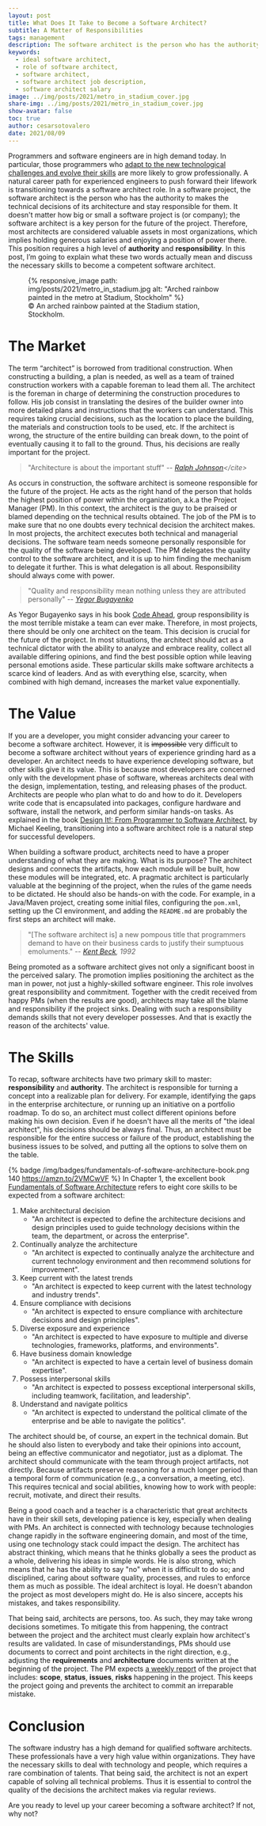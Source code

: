 ```yaml
---
layout: post
title: What Does It Take to Become a Software Architect?
subtitle: A Matter of Responsibilities
tags: management
description: The software architect is the person who has the authority to make the technical decisions regarding the architecture of a software project and stay responsible for them. This position requires a high level of authority and responsibility. This post explains what these two words actually mean and discusses the necessary skills to become a competent software architect.
keywords: 
  - ideal software architect,
  - role of software architect,
  - software architect, 
  - software architect job description, 
  - software architect salary
image: ../img/posts/2021/metro_in_stadium_cover.jpg
share-img: ../img/posts/2021/metro_in_stadium_cover.jpg
show-avatar: false
toc: true
author: cesarsotovalero
date: 2021/08/09
---
```


Programmers and software engineers are in high demand today.
In particular, those programmers who [adapt to the new technological challenges and evolve their skills](https://www.cesarsotovalero.net/blog/hermit-programmers-are-dead.html) are more likely to grow professionally.
A natural career path for experienced engineers to push forward their lifework is transitioning towards a software architect role.
In a software project, the software architect is the person who has the authority to makes the technical decisions of its architecture and stay responsible for them.
It doesn't matter how big or small a software project is (or company); the software architect is a key person for the future of the project. 
Therefore, most architects are considered valuable assets in most organizations, which implies holding generous salaries and enjoying a position of power there. 
This position requires a high level of **authority** and **responsibility**.
In this post, I’m going to explain what these two words actually mean and discuss the necessary skills to become a competent software architect.

<figure class="jb_picture">
  {% responsive_image path: img/posts/2021/metro_in_stadium.jpg alt: "Arched rainbow painted in the metro at Stadium, Stockholm" %}
  <figcaption class="stroke">
    &#169; An arched rainbow painted at the Stadium station, Stockholm. 
    </figcaption>
</figure>

# The Market

The term “architect” is borrowed from traditional construction. 
When constructing a building, a plan is needed, as well as a team of trained construction workers with a capable foreman to lead them all. 
The architect is the foreman in charge of determining the construction procedures to follow. 
His job consist in translating the desires of the builder owner into more detailed plans and instructions that the workers can understand. 
This requires taking crucial decisions, such as the location to place the building, the materials and construction tools to be used, etc.
If the architect is wrong, the structure of the entire building can break down, to the point of eventually causing it to fall to the ground.
Thus, his decisions are really important for the project.

> "Architecture is about the important stuff" -- <cite>[Ralph Johnson](https://en.wikipedia.org/wiki/Ralph_Johnson_(computer_scientist))</cite>

As occurs in construction, the software architect is someone responsible for the future of the project.
He acts as the right hand of the person that holds the highest position of power within the organization, a.k.a the Project Manager (PM).
In this context, the architect is the guy to be praised or blamed depending on the technical results obtained.
The job of the PM is to make sure that no one doubts every technical decision the architect makes.
In most projects, the architect executes both technical and managerial decisions.
The software team needs someone personally responsible for the quality of the software being developed.
The PM delegates the quality control to the software architect, and it is up to him finding the mechanism to delegate it further.
This is what delegation is all about. Responsibility should always come with power.

> "Quality and responsibility mean nothing unless they are attributed personally" -- <cite>[Yegor Bugayenko](https://www.yegor256.com)</cite>

As Yegor Bugayenko says in his book [Code Ahead](https://amzn.to/3g44mUw), group responsibility is the most terrible mistake a team can ever make.
Therefore, in most projects, there should be only one architect on the team.
This decision is crucial for the future of the project.
In most situations, the architect should act as a technical dictator with the ability to analyze and embrace reality, collect all available differing opinions, and find the best possible option while leaving personal emotions aside.
These particular skills make software architects a scarce kind of leaders.
And as with everything else, scarcity, when combined with high demand, increases the market value exponentially.

# The Value

If you are a developer, you might consider advancing your career to become a software architect.
However, it is ~~impossible~~ very difficult to become a software architect without years of experience grinding hard as a developer.
An architect needs to have experience developing software, but other skills give it its value.
This is because most developers are concerned only with the development phase of software, whereas architects deal with the design, implementation, testing, and releasing phases of the product.
Architects are people who plan what to do and how to do it.
Developers write code that is encapsulated into packages, configure hardware and software, install the network, and perform similar hands-on tasks.
As explained in the book [Design It!: From Programmer to Software Architect](https://amzn.to/3lWMija), by Michael Keeling, transitioning into a software architect role is a natural step for successful developers.

When building a software product, architects need to have a proper understanding of what they are making.
What is its purpose?
The architect designs and connects the artifacts, how each module will be built, how these modules will be integrated, etc.
A pragmatic architect is particularly valuable at the beginning of the project, when the rules of the game needs to be dictated.
He should also be hands-on with the code.
For example, in a Java/Maven project, creating some initial files, configuring the `pom.xml`, setting up the CI environment, and adding the `README.md` are probably the first steps an architect will make. 

> "[The software architect is] a new pompous title that programmers demand to have on their business cards to justify their sumptuous emoluments." -- <cite>[Kent Beck](https://en.wikipedia.org/wiki/Kent_Beck), 1992</cite>

Being promoted as a software architect gives not only a significant boost in the perceived salary.
The promotion implies positioning the architect as the man in power, not just a highly-skilled software engineer.
This role involves great responsibility and commitment.
Together with the credit received from happy PMs (when the results are good), architects may take all the blame and responsibility if the project sinks.
Dealing with such a responsibility demands skills that not every developer possesses.
And that is exactly the reason of the architects' value.

# The Skills

To recap, software architects have two primary skill to master: **responsibility** and **authority**.
The architect is responsible for turning a concept into a realizable plan for delivery.
For example, identifying the gaps in the enterprise architecture, or running up an initiative on a portfolio roadmap.
To do so, an architect must collect different opinions before making his own decision.
Even if he doesn't have all the merits of "the ideal architect", his decisions should be always final.
Thus, an architect must be responsible for the entire success or failure of the product, establishing the business issues to be solved, and putting all the options to solve them on the table.

{% badge /img/badges/fundamentals-of-software-architecture-book.png 140 https://amzn.to/2VMCwVF %}
In Chapter 1, the excellent book [Fundamentals of Software Architecture](https://amzn.to/2VMCwVF) refers to eight core skills to be expected from a software architect:

1. Make architectural decision
   - "An architect is expected to define the architecture decisions and design principles used to guide technology decisions within the team, the department, or across the enterprise".
2. Continually analyze the architecture
   - "An architect is expected to continually analyze the architecture and current technology environment and then recommend solutions for improvement".
3. Keep current with the latest trends
   - "An architect is expected to keep current with the latest technology and industry trends".
4. Ensure compliance with decisions
   - "An architect is expected to ensure compliance with architecture decisions and design principles".
5. Diverse exposure and experience
   - "An architect is expected to have exposure to multiple and diverse technologies, frameworks, platforms, and environments".
6. Have business domain knowledge
   - "An architect is expected to have a certain level of business domain expertise".
7. Possess interpersonal skills
   - "An architect is expected to possess exceptional interpersonal skills, including teamwork, facilitation, and leadership".
8. Understand and navigate politics
   - "An architect is expected to understand the political climate of the enterprise and be able to navigate the politics".

The architect should be, of course, an expert in the technical domain.
But he should also listen to everybody and take their opinions into account, being an effective communicator and negotiator, just as a diplomat.
The architect should communicate with the team through project artifacts, not directly.
Because artifacts preserve reasoning for a much longer period than a temporal form of communication (e.g., a conversation, a meeting, etc).
This requires tecnical and social abilities, knowing how to work with people: recruit, motivate, and direct their results.

Being a good coach and a teacher is a characteristic that great architects have in their skill sets, developing patience is key, especially when dealing with PMs.
An architect is connected with technology because technologies change rapidly in the software engineering domain, and most of the time, using one technology stack could impact the design.
The architect has abstract thinking, which means that he thinks globally a sees the product as a whole, delivering his ideas in simple words.
He is also strong, which means that he has the ability to say "no" when it is difficult to do so; and disciplined, caring about software quality, processes, and rules to enforce them as much as possible.
The ideal architect is loyal. He doesn't abandon the project as most developers might do.
He is also sincere, accepts his mistakes, and takes responsibility.

That being said, architects are persons, too. 
As such, they may take wrong decisions sometimes.
To mitigate this from happening, the contract between the project and the architect must clearly explain how architect's results are validated.
In case of misunderstandings, PMs should use documents to correct and point architects in the right direction, e.g., adjusting the **requirements** and **architecture** documents written at the beginning of the project.
The PM expects [a weekly report](https://www.yegor256.com/2015/05/11/software-architect-responsibilities.html) of the project that includes: **scope**, **status**, **issues**, **risks** happening in the project.
This keeps the project going and prevents the architect to commit an irreparable mistake.

# Conclusion 

The software industry has a high demand for qualified software architects.
These professionals have a very high value within organizations. They have the necessary skills to deal with technology and people, which requires a rare combination of talents.
That being said, the architect is not an expert capable of solving all technical problems. Thus it is essential to control the quality of the decisions the architect makes via regular reviews.

Are you ready to level up your career becoming a software architect? If not, why not?
